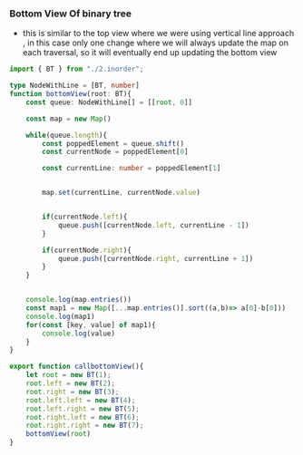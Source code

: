 ### Bottom View Of binary tree

- this is similar to the top view where we were using vertical line approach , in this case only one change where we will always update the map on each traversal, so it will eventually end up updating the bottom view
```ts
import { BT } from "./2.inorder";

type NodeWithLine = [BT, number]
function bottomView(root: BT){
    const queue: NodeWithLine[] = [[root, 0]]

    const map = new Map()

    while(queue.length){
        const poppedElement = queue.shift()
        const currentNode = poppedElement[0]

        const currentLine: number = poppedElement[1]


        map.set(currentLine, currentNode.value)


        if(currentNode.left){
            queue.push([currentNode.left, currentLine - 1])
        }

        if(currentNode.right){
            queue.push([currentNode.right, currentLine + 1])
        }
    }


    console.log(map.entries())
    const map1 = new Map([...map.entries()].sort((a,b)=> a[0]-b[0]))
    console.log(map1)
    for(const [key, value] of map1){
        console.log(value)
    }
}

export function callbottomView(){
    let root = new BT(1);
    root.left = new BT(2);
    root.right = new BT(3);
    root.left.left = new BT(4);
    root.left.right = new BT(5);
    root.right.left = new BT(6);
    root.right.right = new BT(7);
    bottomView(root)
}

```
